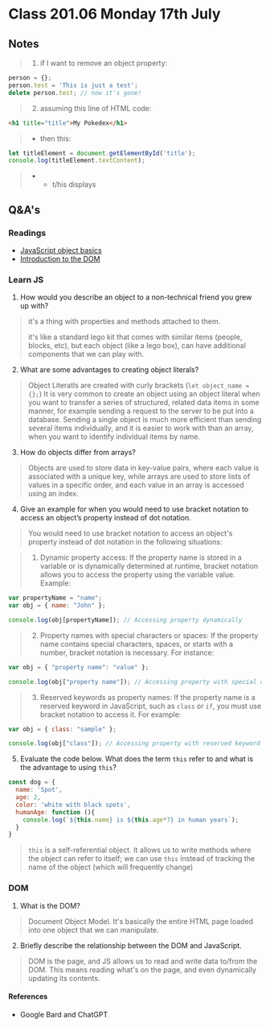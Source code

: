 # Class 201.06 Monday 17th July

## Notes
> 1. if I want to remove an object property:
```javascript
person = {};
person.test = 'This is just a test';
delete person.test; // now it's gone!
```
> 2. assuming this line of HTML code:
```HTML
<h1 title="title">My Pokedex</h1>
```
> - then this:
```javascript
let titleElement = document.getElementById('title');
console.log(titleElement.textContent);
```
> - - t/his displays




## Q&A's

### Readings
- [JavaScript object basics](https://developer.mozilla.org/en-US/docs/Learn/JavaScript/Objects/Basics)
- [Introduction to the DOM](https://developer.mozilla.org/en-US/docs/Web/API/Document_Object_Model/Introduction)


### Learn JS
1. How would you describe an object to a non-technical friend you grew up with?
> it's a thing with properties and methods attached to them.
> 
> it's like a standard lego kit that comes with similar items (people, blocks, etc), but each object (like a lego box), can have additional components that we can play with.

2. What are some advantages to creating object literals?
> Object Literatls are created with curly brackets (`let object_name = {};`)
> It is very common to create an object using an object literal when you want to transfer a series of structured, related data items in some manner, for example sending a request to the server to be put into a database. Sending a single object is much more efficient than sending several items individually, and it is easier to work with than an array, when you want to identify individual items by name.

3. How do objects differ from arrays?
> Objects are used to store data in key-value pairs, where each value is associated with a unique key, while arrays are used to store lists of values in a specific order, and each value in an array is accessed using an index.

4. Give an example for when you would need to use bracket notation to access an object’s property instead of dot notation.
> You would need to use bracket notation to access an object's property instead of dot notation in the following situations:

> 1. Dynamic property access: If the property name is stored in a variable or is dynamically determined at runtime, bracket notation allows you to access the property using the variable value. Example:
```javascript
var propertyName = "name";
var obj = { name: "John" };

console.log(obj[propertyName]); // Accessing property dynamically
```
> 2. Property names with special characters or spaces: If the property name contains special characters, spaces, or starts with a number, bracket notation is necessary. For instance:
```javascript
var obj = { "property name": "value" };

console.log(obj["property name"]); // Accessing property with special characters
```
> 3. Reserved keywords as property names: If the property name is a reserved keyword in JavaScript, such as `class` or `if`, you must use bracket notation to access it. For example:
```javascript
var obj = { class: "sample" };

console.log(obj["class"]); // Accessing property with reserved keyword as name
```

5. Evaluate the code below. What does the term `this` refer to and what is the advantage to using `this`?
```javascript
const dog = {
  name: 'Spot',
  age: 2,
  color: 'white with black spots',
  humanAge: function (){
    console.log(`${this.name} is ${this.age*7} in human years`);
  }
}
```
> `this` is a self-referential object. It allows us to write methods where the object can refer to itself; we can use `this` instead of tracking the name of the object (which will frequently change)

### DOM
1. What is the DOM?
> Document Object Model. It's basically the entire HTML page loaded into one object that we can manipulate.
2. Briefly describe the relationship between the DOM and JavaScript.
> DOM is the page, and JS allows us to read and write data to/from the DOM. This means reading what's on the page, and even dynamically updating its contents.


#### References 
- Google Bard and ChatGPT



